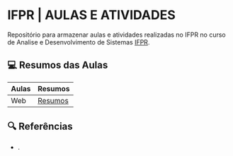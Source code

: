 
# IFPR | AULAS E ATIVIDADES

Repositório para armazenar aulas e atividades realizadas no IFPR no curso de Analise e Desenvolvimento de Sistemas [IFPR](https://ifpr.edu.br/cascavel/).


## 💻 Resumos das Aulas

|  Aulas  |  Resumos  |
|---------|-----------|
|  Web | [Resumos]() |



## 🔍 Referências
- []().


